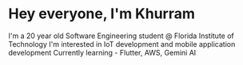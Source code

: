 # Hey everyone, I'm Khurram
I'm a 20 year old Software Engineering student @ Florida Institute of Technology
I'm interested in IoT development and mobile application development
Currently learning - Flutter, AWS, Gemini AI
